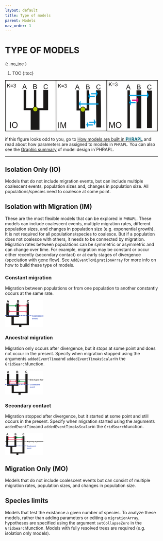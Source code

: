 ```yaml
---
layout: default
title: Type of models
parent: Models
nav_order: 1
---
```


# TYPE OF MODELS
{: .no_toc }
1. TOC
{:toc}


![](https://github.com/ariadnamorales/phrapl-manual/blob/master/images/modelType.png?raw=true)

if this fIgure looks odd to you, go to [How models are built in  **<font color='#006579'>PHRAPL</font>**](https://phrapl.github.io/Content/GenerateSetModels) and read about how parameters are assigned to models in `PHRAPL`. You can also see the [Graphic summary](https://phrapl.github.io/Content/GenerateSetModels/3c.exploreMigrationArray.html#graphic-summary) of model design in`PHRAPL.

---
## Isolation Only (IO)
Models that do not include migration events, but can include multiple coalescent events, population sizes and, changes in population size. All populations/species need to coalesce at some point.


## Isolation with Migration (IM)
These are the most flexible models that can be explored in `PHRAPL`. These models can include coalescent events, multiple migration rates, different population sizes, and changes in population size (e.g. exponential growth). 
It is not required for all populations/species to coalesce. But if a population does not coalesce with others, it needs to be connected by migration.
Migration rates between populations can be symmetric or asymmetric and can change over time. For example, migration may be constant or occur either recently (secondary contact) or at early stages of divergence (speciation with gene flow). See `AddEventToMigrationArray` for more info on how to build these type of models.


### Constant migration
Migration between populations or from one population to another constantly occurs at the same rate.

<img src="https://github.com/ariadnamorales/phrapl-manual/blob/master/images/constantMigration.png?raw=true" width="25%" height="25%" />


### Ancestral migration
Migration only occurs after divergence, but it stops at some point and does not occur in the present. Specify when migration stopped using the arguments `addedEventTime`and `addedEventTimeAsScalar`in the `GridSearch`function.

<img src="https://github.com/ariadnamorales/phrapl-manual/blob/master/images/ancMigration.png?raw=true" width="25%" height="25%" />


### Secondary contact
Migration stopped after divergence, but it started at some point and still occurs in the present. Specify when migration started using the arguments `addedEventTime`and `addedEventTimeAsScalar`in the `GridSearch`function.

<img src="https://github.com/ariadnamorales/phrapl-manual/blob/master/images/secondaryContact.png?raw=true" width="25%" height="25%" />


## Migration Only (MO)
Models that do not include coalescent events but can consist of multiple migration rates, population sizes, and changes in population size.

## Species limits
Models that test the existance a given number of species. To analyze these models, rather than adding parameters or editing a `migrationArray`, hypotheses are specified using the argument `setCollapseZero` in the `GridSearch`function. Models with fully resolved trees are required (e.g. isolation only models).